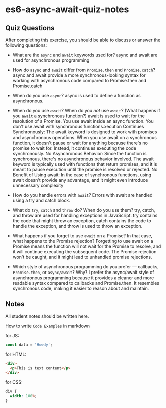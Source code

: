 # es6-async-await-quiz-notes

## Quiz Questions

After completing this exercise, you should be able to discuss or answer the following questions:

- What are the `async` and `await` keywords used for? async and await are used for asynchronous programming

- How do `async` and `await` differ from `Promise.then` and `Promise.catch`? async and await provide a more synchronous-looking syntax for working with asynchronous code compared to Promise.then and Promise.catch

- When do you use `async`? async is used to define a function as asynchronous.

- When do you use `await`? When do you _not_ use `await`? (What happens if you `await` a synchronous function?) await is used to wait for the resolution of a Promise. You use await inside an async function. You don't use await with synchronous functions.xecution Continues Synchronously: The await keyword is designed to work with promises and asynchronous operations. When you use await on a synchronous function, it doesn't pause or wait for anything because there's no promise to wait for. Instead, it continues executing the code synchronously. No Asynchronous Behavior: Since the function is synchronous, there's no asynchronous behavior involved. The await keyword is typically used with functions that return promises, and it is meant to pause execution until the promise is resolved or rejected. No Benefit of Using await: In the case of synchronous functions, using await doesn't provide any advantage, and it might even introduce unnecessary complexity

- How do you handle errors with `await`? Errors with await are handled using a try and catch block.

- What do `try`, `catch` and `throw` do? When do you use them? try, catch, and throw are used for handling exceptions in JavaScript. try contains the code that might throw an exception, catch contains the code to handle the exception, and throw is used to throw an exception.

- What happens if you forget to use `await` on a Promise? In that case, what happens to the Promise rejection? Forgetting to use await on a Promise means the function will not wait for the Promise to resolve, and it will continue executing the subsequent code. The Promise rejection won't be caught, and it might lead to unhandled promise rejections.

- Which style of asynchronous programming do you prefer — callbacks, `Promise.then`, or `async/await`? Why? I prefer the async/await style of asynchronous programming because it provides a cleaner and more readable syntax compared to callbacks and Promise.then. It resembles synchronous code, making it easier to reason about and maintain.

## Notes

All student notes should be written here.

How to write `Code Examples` in markdown

for JS:

```javascript
const data = 'Howdy';
```

for HTML:

```html
<div>
  <p>This is text content</p>
</div>
```

for CSS:

```css
div {
  width: 100%;
}
```
